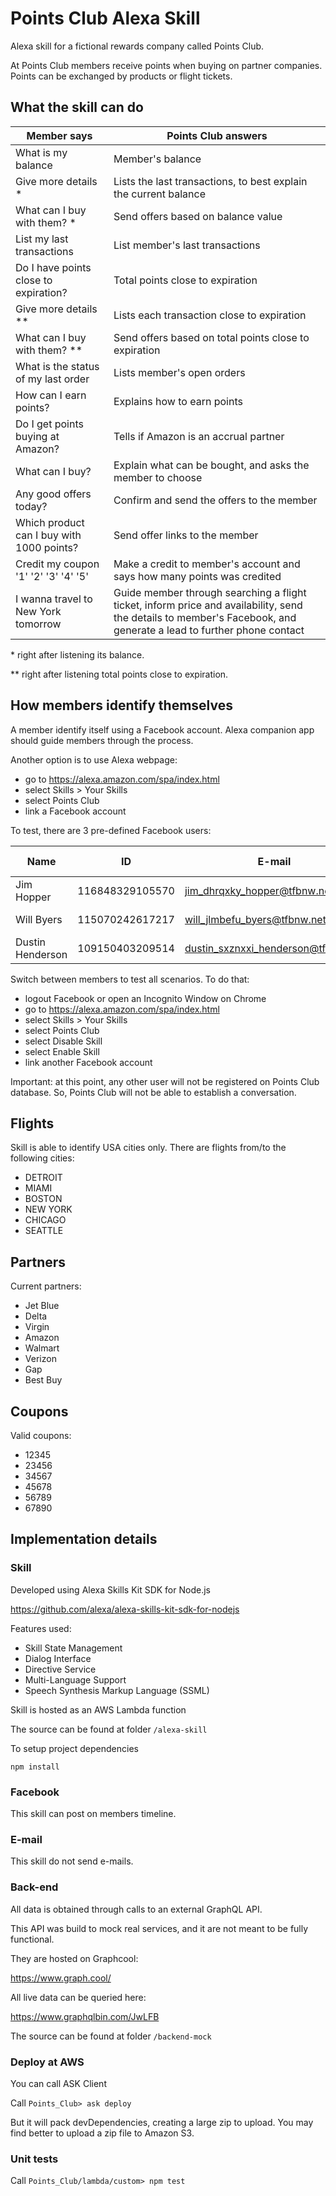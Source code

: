 # Points Club Alexa Skill
Alexa skill for a fictional rewards company called Points Club.

At Points Club members receive points when buying on partner companies. Points can be exchanged by products or flight tickets.


## What the skill can do

| Member says                               | Points Club answers                                                      |
| ----------------------------------------- | ------------------------------------------------------------------------ |
| What is my balance                        | Member's balance                                                         |
| Give more details *                       | Lists the last transactions, to best explain the current balance         |
| What can I buy with them? *               | Send offers based on balance value                                       |
| List my last transactions                 | List member's last transactions                                          |
| Do I have points close to expiration?     | Total points close to expiration                                         |
| Give more details **                      | Lists each transaction close to expiration                               |
| What can I buy with them? **              | Send offers based on total points close to expiration                    |
| What is the status of my last order       | Lists member's open orders                                               |
| How can I earn points?                    | Explains how to earn points                                              |
| Do I get points buying at Amazon?         | Tells if Amazon is an accrual partner                                    |
| What can I buy?                           | Explain what can be bought, and asks the member to choose                |
| Any good offers today?                    | Confirm and send the offers to the member                                |
| Which product can I buy with 1000 points? | Send offer links to the member                                           |
| Credit my coupon '1' '2' '3' '4' '5'      | Make a credit to member's account and says how many points was credited  |
| I wanna travel to New York tomorrow       | Guide member through searching a flight ticket, inform price and availability, send the details to member's Facebook, and generate a lead to further phone contact |

\* right after listening its balance.

\*\* right after listening total points close to expiration.


## How members identify themselves

A member identify itself using a Facebook account.
Alexa companion app should guide members through the process.

Another option is to use Alexa webpage:
* go to https://alexa.amazon.com/spa/index.html
* select Skills > Your Skills
* select Points Club
* link a Facebook account

To test, there are 3 pre-defined Facebook users:

| Name                 | ID                 | E-mail                              | Member profile  |
| -------------------- | ------------------ | ----------------------------------- | --------------- |
| Jim Hopper           | 116848329105570	| jim_dhrqxky_hopper@tfbnw.net        | VIP member      |
| Will Byers           | 115070242617217	| will_jlmbefu_byers@tfbnw.net        | Standard member |
| Dustin Henderson     | 109150403209514	| dustin_sxznxxi_henderson@tfbnw.net  | New member      |

Switch between members to test all scenarios. To do that:

* logout Facebook or open an Incognito Window on Chrome
* go to https://alexa.amazon.com/spa/index.html
* select Skills > Your Skills
* select Points Club
* select Disable Skill
* select Enable Skill
* link another Facebook account

Important: at this point, any other user will not be registered on Points Club database. 
So, Points Club will not be able to establish a conversation.

## Flights

Skill is able to identify USA cities only.
There are flights from/to the following cities:

* DETROIT
* MIAMI
* BOSTON
* NEW YORK
* CHICAGO
* SEATTLE


## Partners

Current partners:

* Jet Blue
* Delta
* Virgin
* Amazon
* Walmart
* Verizon
* Gap
* Best Buy


## Coupons

Valid coupons:

* 12345
* 23456
* 34567
* 45678
* 56789
* 67890


## Implementation details

### Skill

Developed using Alexa Skills Kit SDK for Node.js

https://github.com/alexa/alexa-skills-kit-sdk-for-nodejs

Features used:

* Skill State Management
* Dialog Interface
* Directive Service
* Multi-Language Support
* Speech Synthesis Markup Language (SSML)

Skill is hosted as an AWS Lambda function

The source can be found at folder `/alexa-skill`

To setup project dependencies

`npm install`


### Facebook

This skill can post on members timeline.


### E-mail

This skill do not send e-mails.


### Back-end

All data is obtained through calls to an external GraphQL API.

This API was build to mock real services, and it are not meant to be fully functional.

They are hosted on Graphcool:

https://www.graph.cool/

All live data can be queried here:

https://www.graphqlbin.com/JwLFB

The source can be found at folder `/backend-mock`


### Deploy at AWS

You can call ASK Client

Call `Points_Club> ask deploy`

But it will pack devDependencies, creating a large zip to upload.
You may find better to upload a zip file to Amazon S3.


### Unit tests

Call `Points_Club/lambda/custom> npm test`